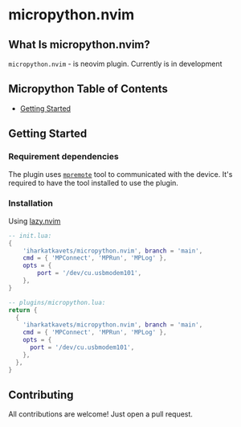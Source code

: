 # micropython.nvim

## What Is micropython.nvim?

`micropython.nvim` - is neovim plugin. Currently is in development

## Micropython Table of Contents

- [Getting Started](#getting-started)

## Getting Started

### Requirement dependencies

The plugin uses [`mpremote`](https://docs.micropython.org/en/latest/index.html) tool to communicated with the device. It's required to have the tool installed to use the plugin.

### Installation

Using [lazy.nvim](https://github.com/folke/lazy.nvim)

```lua
-- init.lua:
{
    'iharkatkavets/micropython.nvim', branch = 'main',
    cmd = { 'MPConnect', 'MPRun', 'MPLog' },
    opts = {
        port = '/dev/cu.usbmodem101',
    },
}

-- plugins/micropython.lua:
return {
  {
    'iharkatkavets/micropython.nvim', branch = 'main',
    cmd = { 'MPConnect', 'MPRun', 'MPLog' },
    opts = {
      port = '/dev/cu.usbmodem101',
    },
  },
}
```

## Contributing

All contributions are welcome! Just open a pull request.
